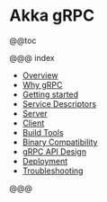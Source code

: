 # Akka gRPC

@@toc

@@@ index

 * [Overview](overview.md)
 * [Why gRPC](whygrpc.md)
 * [Getting started](getting-started.md)
 * [Service Descriptors](proto.md)
 * [Server](server/index.md)
 * [Client](client/index.md)
 * [Build Tools](buildtools/index.md)
 * [Binary Compatibility](binary-compatibility.md)
 * [gRPC API Design](apidesign.md)
 * [Deployment](deploy.md)
 * [Troubleshooting](troubleshooting.md)

@@@
